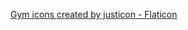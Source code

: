 <a href="https://www.flaticon.com/free-icons/gym" title="gym icons">Gym icons created by justicon - Flaticon</a>
